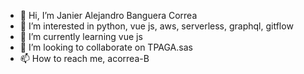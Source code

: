 - 👋 Hi, I’m Janier Alejandro Banguera Correa
- 👀 I’m interested in python, vue js, aws, serverless, graphql, gitflow
- 🌱 I’m currently learning vue js
- 💞️ I’m looking to collaborate on TPAGA.sas
- 📫 How to reach me, acorrea-B

<!---
acorrea-B/acorrea-B is a ✨ special ✨ repository because its `README.md` (this file) appears on your GitHub profile.
You can click the Preview link to take a look at your changes.
--->
